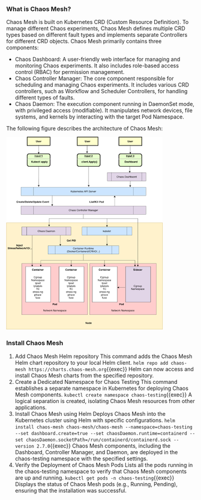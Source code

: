 ### What is Chaos Mesh?
Chaos Mesh is built on Kubernetes CRD (Custom Resource Definition). To manage different Chaos experiments, Chaos Mesh defines multiple CRD types based on different fault types and implements separate Controllers for different CRD objects. Chaos Mesh primarily contains three components:
- Chaos Dashboard: A user-friendly web interface for managing and monitoring Chaos experiments. It also includes role-based access control (RBAC) for permission management.
- Chaos Controller Manager: The core component responsible for scheduling and managing Chaos experiments. It includes various CRD controllers, such as Workflow and Scheduler Controllers, for handling different types of faults.
- Chaos Daemon: The execution component running in DaemonSet mode, with privileged access (modifiable). It manipulates network devices, file systems, and kernels by interacting with the target Pod Namespace.

The following figure describes the architecture of Chaos Mesh:

<img src="./chaosmesh.png">

### Install Chaos Mesh
1. Add Chaos Mesh Helm repository
    This command adds the Chaos Mesh Helm chart repository to your local Helm client. 
        `helm repo add chaos-mesh https://charts.chaos-mesh.org`{{exec}}
    Helm can now access and install Chaos Mesh charts from the specified repository.
2. Create a Dedicated Namespace for Chaos Testing
    This command establishes a separate namespace in Kubernetes for deploying Chaos Mesh components.
        `kubectl create namespace chaos-testing`{{exec}}
    A logical separation is created, isolating Chaos Mesh resources from other applications.
3. Install Chaos Mesh using Helm
    Deploys Chaos Mesh into the Kubernetes cluster using Helm with specific configurations. 
        `helm install chaos-mesh chaos-mesh/chaos-mesh --namespace=chaos-testing --set dashboard.create=true --set chaosDaemon.runtime=containerd --set chaosDaemon.socketPath=/run/containerd/containerd.sock --version 2.7.0`{{exec}}
    Chaos Mesh components, including the Dashboard, Controller Manager, and Daemon, are deployed in the chaos-testing namespace with the specified settings.
4. Verify the Deployment of Chaos Mesh Pods
    Lists all the pods running in the chaos-testing namespace to verify that Chaos Mesh components are up and running.
        `kubectl get pods -n chaos-testing`{{exec}}
    Displays the status of Chaos Mesh pods (e.g., Running, Pending), ensuring that the installation was successful.
